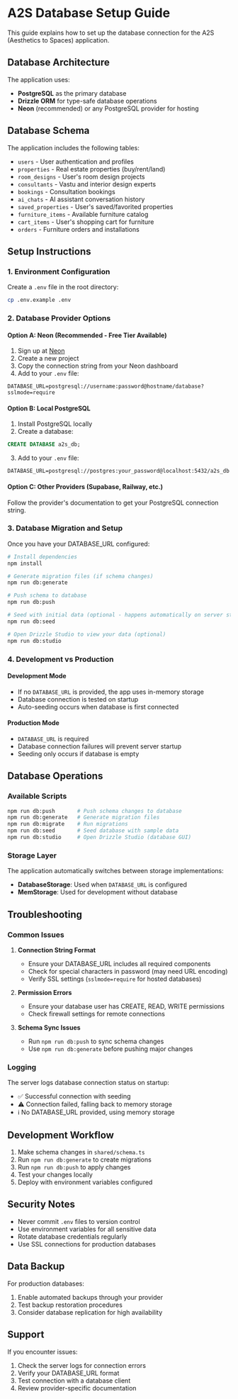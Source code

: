 # A2S Database Setup Guide

This guide explains how to set up the database connection for the A2S (Aesthetics to Spaces) application.

## Database Architecture

The application uses:

- **PostgreSQL** as the primary database
- **Drizzle ORM** for type-safe database operations
- **Neon** (recommended) or any PostgreSQL provider for hosting

## Database Schema

The application includes the following tables:

- `users` - User authentication and profiles
- `properties` - Real estate properties (buy/rent/land)
- `room_designs` - User's room design projects
- `consultants` - Vastu and interior design experts
- `bookings` - Consultation bookings
- `ai_chats` - AI assistant conversation history
- `saved_properties` - User's saved/favorited properties
- `furniture_items` - Available furniture catalog
- `cart_items` - User's shopping cart for furniture
- `orders` - Furniture orders and installations

## Setup Instructions

### 1. Environment Configuration

Create a `.env` file in the root directory:

```bash
cp .env.example .env
```

### 2. Database Provider Options

#### Option A: Neon (Recommended - Free Tier Available)

1. Sign up at [Neon](https://neon.tech)
2. Create a new project
3. Copy the connection string from your Neon dashboard
4. Add to your `.env` file:

```
DATABASE_URL=postgresql://username:password@hostname/database?sslmode=require
```

#### Option B: Local PostgreSQL

1. Install PostgreSQL locally
2. Create a database:

```sql
CREATE DATABASE a2s_db;
```

3. Add to your `.env` file:

```
DATABASE_URL=postgresql://postgres:your_password@localhost:5432/a2s_db
```

#### Option C: Other Providers (Supabase, Railway, etc.)

Follow the provider's documentation to get your PostgreSQL connection string.

### 3. Database Migration and Setup

Once you have your DATABASE_URL configured:

```bash
# Install dependencies
npm install

# Generate migration files (if schema changes)
npm run db:generate

# Push schema to database
npm run db:push

# Seed with initial data (optional - happens automatically on server start)
npm run db:seed

# Open Drizzle Studio to view your data (optional)
npm run db:studio
```

### 4. Development vs Production

#### Development Mode

- If no `DATABASE_URL` is provided, the app uses in-memory storage
- Database connection is tested on startup
- Auto-seeding occurs when database is first connected

#### Production Mode

- `DATABASE_URL` is required
- Database connection failures will prevent server startup
- Seeding only occurs if database is empty

## Database Operations

### Available Scripts

```bash
npm run db:push       # Push schema changes to database
npm run db:generate   # Generate migration files
npm run db:migrate    # Run migrations
npm run db:seed       # Seed database with sample data
npm run db:studio     # Open Drizzle Studio (database GUI)
```

### Storage Layer

The application automatically switches between storage implementations:

- **DatabaseStorage**: Used when `DATABASE_URL` is configured
- **MemStorage**: Used for development without database

## Troubleshooting

### Common Issues

1. **Connection String Format**

   - Ensure your DATABASE_URL includes all required components
   - Check for special characters in password (may need URL encoding)
   - Verify SSL settings (`sslmode=require` for hosted databases)

2. **Permission Errors**

   - Ensure your database user has CREATE, READ, WRITE permissions
   - Check firewall settings for remote connections

3. **Schema Sync Issues**
   - Run `npm run db:push` to sync schema changes
   - Use `npm run db:generate` before pushing major changes

### Logging

The server logs database connection status on startup:

- ✅ Successful connection with seeding
- ⚠️ Connection failed, falling back to memory storage
- ℹ️ No DATABASE_URL provided, using memory storage

## Development Workflow

1. Make schema changes in `shared/schema.ts`
2. Run `npm run db:generate` to create migrations
3. Run `npm run db:push` to apply changes
4. Test your changes locally
5. Deploy with environment variables configured

## Security Notes

- Never commit `.env` files to version control
- Use environment variables for all sensitive data
- Rotate database credentials regularly
- Use SSL connections for production databases

## Data Backup

For production databases:

1. Enable automated backups through your provider
2. Test backup restoration procedures
3. Consider database replication for high availability

## Support

If you encounter issues:

1. Check the server logs for connection errors
2. Verify your DATABASE_URL format
3. Test connection with a database client
4. Review provider-specific documentation
